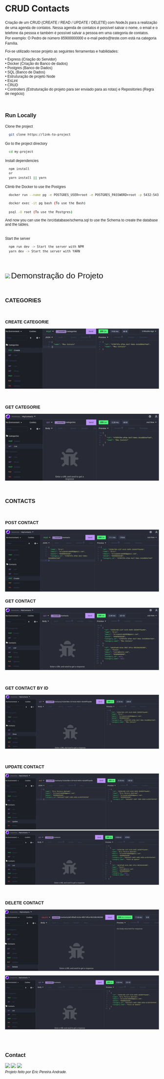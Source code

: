 <link rel="preconnect" href="https://fonts.googleapis.com">
<link rel="preconnect" href="https://fonts.gstatic.com" crossorigin>
<link href="https://fonts.googleapis.com/css2?family=Poppins:wght@700&display=swap" rel="stylesheet">

# CRUD Contacts

<span style="font-family: 'Poppins', sans-serif;font-size:9pt">
Criação de um CRUD (CREATE / READ / UPDATE / DELETE) com NodeJs para a realização de uma agenda de contatos. Nessa agenda de contatos é possível salvar o nome, o email e o telefone da pessoa e também é possível salvar a pessoa em uma categoria de contatos. <br/>
Por exemplo: O Pedro de número 85900000000 e e-mail pedro@teste.com está na categoria Família.

<br />

Foi-se utilizado nesse projeto as seguintes ferramentas e habilidades:
<br />

• Express (Criação do Servidor)
<br />
• Docker (Criação do Banco de dados)
<br />• Postgres (Banco de Dados)
<br />• SQL (Banco de Dados)
<br />• Estruturação de projeto Node
<br />• EsLint
<br />• CRUD
<br />• Controllers (Estruturação do projeto para ser enviado para as rotas) e Repositories (Regra de negócio)

<br/>

## Run Locally

<span style="font-family: 'Poppins', sans-serif;font-size:9pt">
Clone the project
</span>

```bash
  git clone https://link-to-project
```

<span style="font-family: 'Poppins', sans-serif;font-size:9pt">
Go to the project directory
</span>

```bash
  cd my-project
```

<span style="font-family: 'Poppins', sans-serif;font-size:9pt">
Install dependencies
</span>

```bash
  npm install
  or
  yarn install || yarn
```

<span style="font-family: 'Poppins', sans-serif;font-size:9pt">
Climb the Docker to use the Postgres
</span>

```bash
  docker run --name pg -e POSTGRES_USER=root -e POSTGRES_PASSWORD=root -p 5432:5432 -d postgres
```

```bash
  docker exec -it pg bash (To use the Bash)

  psql -U root (To use the Postgres)
```

And now you can use the /src/database/schema.sql to use the Schema to create the database and the tables.

<br>

<span style="font-family: 'Poppins', sans-serif;font-size:9pt">
Start the server
</span>

```bash
  npm run dev -> Start the server with NPM
  yarn dev -> Start the server with YARN
```

<br />
<br />

<img src="https://camo.githubusercontent.com/3fa18cce0455bff030d54f283e560749b45f7bf4f2751857db81ff1bc3cb2bce/68747470733a2f2f696d672e69636f6e73382e636f6d2f6475736b2f36342f3030303030302f6b726974612e706e67"/> <span style="font-family: 'Poppins', sans-serif;font-size:20pt"> Demonstração do Projeto<span>

<br />

## CATEGORIES
<br />

### CREATE CATEGORIE

![Create Categorie Insomnia](/src/assets/Categories/CreateCategorie.jpeg)

<br />

### GET CATEGORIE
![Get Categorie Insomnia](/src/assets/Categories/GetCategorie.jpeg)

<br />

## CONTACTS
<br />

### POST CONTACT
![Post Contact Insomnia](/src/assets/Contacts/PostContact.jpeg)
<br />

### GET CONTACT
![Get Contact Insomnia](/src/assets/Contacts/GetContact.jpeg)

<br />

### GET CONTACT BY ID
![Get Contact By Id Insomnia](/src/assets/Contacts/GetContactById.jpeg)

<br />

### UPDATE CONTACT
![Update Contact Insomnia](/src/assets/Contacts/UpdateContact.jpeg)
![Contact Updated Insomnia](/src/assets/Contacts/ContactUpdated.jpeg)

<br />

### DELETE CONTACT
![Delete Contact Insomnia](/src/assets/Contacts/DeleteContact.jpeg)

![Contact Deleted Insomnia](/src/assets/Contacts/ContactDeleted.jpeg)

<br/>
<br/>

## Contact

<div>
  <a href = "mailto:ericpandrade085@gmail.com"><img src="https://img.shields.io/badge/-Gmail-%23333?style=for-the-badge&logo=gmail&logoColor=red" target="_blank"></a>
  <a href="https://www.linkedin.com/in/eric-andrade-872a01210/" target="_blank"><img src="https://img.shields.io/badge/-LinkedIn-%230077B5?style=for-the-badge&logo=linkedin&logoColor=white" target="_blank"></a>
  <a href="https://api.whatsapp.com/send?phone=+5585989828188&text=Olá! Gostaria de entrar em contato." target="_blank"><img src="https://img.shields.io/badge/WhatsApp-25D366?style=for-the-badge&logo=whatsapp&logoColor=white" target="_blank"></a>
</div>

<span style="font-family: 'Poppins', sans-serif;font-size:9pt; font-style:italic">
Projeto feito por Eric Pereira Andrade.
</span>
